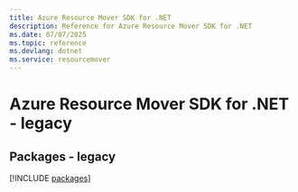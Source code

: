 ```yaml
---
title: Azure Resource Mover SDK for .NET
description: Reference for Azure Resource Mover SDK for .NET
ms.date: 07/07/2025
ms.topic: reference
ms.devlang: dotnet
ms.service: resourcemover
---
```

# Azure Resource Mover SDK for .NET - legacy
## Packages - legacy
[!INCLUDE [packages](resource-mover-index.md)]